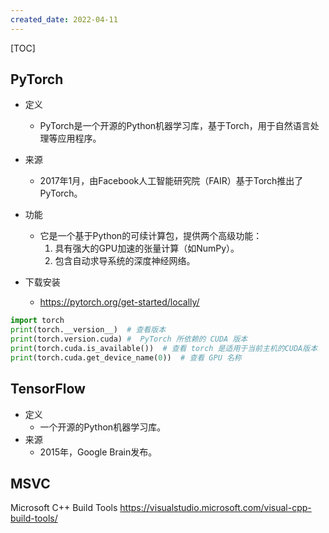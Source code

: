 ```yaml
---
created_date: 2022-04-11
---
```


[TOC]

## PyTorch

- 定义

  - PyTorch是一个开源的Python机器学习库，基于Torch，用于自然语言处理等应用程序。

- 来源

  - 2017年1月，由Facebook人工智能研究院（FAIR）基于Torch推出了PyTorch。

- 功能

  - 它是一个基于Python的可续计算包，提供两个高级功能：
    1. 具有强大的GPU加速的张量计算（如NumPy）。
    2. 包含自动求导系统的深度神经网络。

- 下载安装

  - https://pytorch.org/get-started/locally/

```py
import torch
print(torch.__version__)  # 查看版本
print(torch.version.cuda) #  PyTorch 所依赖的 CUDA 版本
print(torch.cuda.is_available())  # 查看 torch 是适用于当前主机的CUDA版本
print(torch.cuda.get_device_name(0))  # 查看 GPU 名称
```

## TensorFlow

- 定义
  - 一个开源的Python机器学习库。
- 来源
  - 2015年，Google Brain发布。

## MSVC

Microsoft C++ Build Tools
https://visualstudio.microsoft.com/visual-cpp-build-tools/
